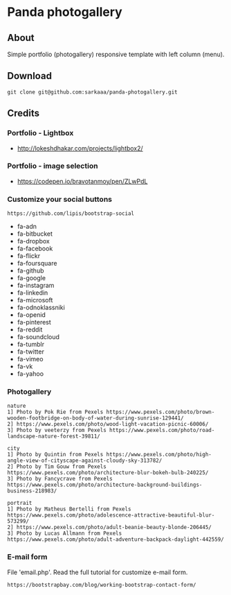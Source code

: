 # Panda photogallery

## About
Simple portfolio (photogallery) responsive template with left column (menu).

## Download

``` git clone git@github.com:sarkaaa/panda-photogallery.git ```

## Credits
### Portfolio - Lightbox
* http://lokeshdhakar.com/projects/lightbox2/

### Portfolio - image selection
* https://codepen.io/bravotanmoy/pen/ZLwPdL

### Customize your social buttons
``` https://github.com/lipis/bootstrap-social ```
* fa-adn
* fa-bitbucket
* fa-dropbox
* fa-facebook
* fa-flickr
* fa-foursquare
* fa-github
* fa-google
* fa-instagram
* fa-linkedin
* fa-microsoft
* fa-odnoklassniki
* fa-openid
* fa-pinterest
* fa-reddit
* fa-soundcloud
* fa-tumblr
* fa-twitter
* fa-vimeo
* fa-vk
* fa-yahoo


### Photogallery
```
nature
1] Photo by Pok Rie from Pexels https://www.pexels.com/photo/brown-wooden-footbridge-on-body-of-water-during-sunrise-129441/
2] https://www.pexels.com/photo/wood-light-vacation-picnic-60006/
3] Photo by veeterzy from Pexels https://www.pexels.com/photo/road-landscape-nature-forest-39811/

city
1] Photo by Quintin from Pexels https://www.pexels.com/photo/high-angle-view-of-cityscape-against-cloudy-sky-313782/
2] Photo by Tim Gouw from Pexels https://www.pexels.com/photo/architecture-blur-bokeh-bulb-240225/
3] Photo by Fancycrave from Pexels https://www.pexels.com/photo/architecture-background-buildings-business-218983/

portrait
1] Photo by Matheus Bertelli from Pexels https://www.pexels.com/photo/adolescence-attractive-beautiful-blur-573299/
2] https://www.pexels.com/photo/adult-beanie-beauty-blonde-206445/
3] Photo by Lucas Allmann from Pexels https://www.pexels.com/photo/adult-adventure-backpack-daylight-442559/
```

### E-mail form
File 'email.php'. Read the full tutorial for customize e-mail form.
```
https://bootstrapbay.com/blog/working-bootstrap-contact-form/
```
